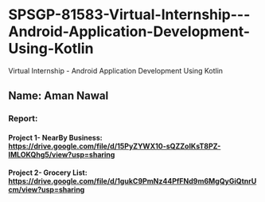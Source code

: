 # SPSGP-81583-Virtual-Internship---Android-Application-Development-Using-Kotlin
Virtual Internship - Android Application Development Using Kotlin

## Name: Aman Nawal

### Report:
#### Project 1- NearBy Business:  https://drive.google.com/file/d/15PyZYWX10-sQZZoIKsT8PZ-IMLOKQhg5/view?usp=sharing
#### Project 2- Grocery List:  https://drive.google.com/file/d/1gukC9PmNz44PfFNd9m6MgQyGiQtnrUcm/view?usp=sharing











